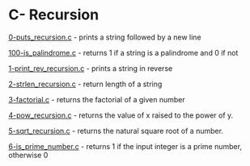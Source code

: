 # C- Recursion

[0-puts_recursion.c](./0-puts_recursion.c) - prints a string followed by a new line

[100-is_palindrome.c](./100-is_palindrome.c) - returns 1 if a string is a palindrome and 0 if not

[1-print_rev_recursion.c](./1-print_rev_recursion.c) - prints a string in reverse

[2-strlen_recursion.c](./2-strlen_recursion.c) - return length of a string

[3-factorial.c](./3-factorial.c) - returns the factorial of a given number

[4-pow_recursion.c](./4-pow_recursion.c) - returns the value of x raised to the power of y.

[5-sqrt_recursion.c](./5-sqrt_recursion.c) - returns the natural square root of a number.

[6-is_prime_number.c](./6-is_prime_number.c) - returns 1 if the input integer is a prime number, otherwise 0
